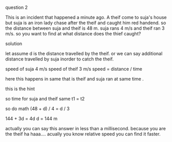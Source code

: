 question 2 

This is an incident that happened a minute ago. A theif come to suja's house but suja is an iron lady chase after the theif and caught him red handend.
so the distance between suja and theif is 48 m. suja rans 4 m/s and theif ran 3 m/s. so you want to find at what distance does the thief caught?


solution 

let assume d is the distance travelled by the theif. or we can say additional distance travelled by suja inorder to catch the theif.

speed of suja 4 m/s 
speed of theif 3 m/s 
speed = distance / time

here this happens in same that is theif and suja ran at same time . 

this is the hint 


so time  for suja and theif same t1 = t2 

so do math 
(48 + d) / 4 = d / 3 

144 + 3d = 4d
 d = 144 m

 actually you can say this answer in less than a millisecond. because you are the theif ha haaa.... acually you know relative speed you can find it faster.


